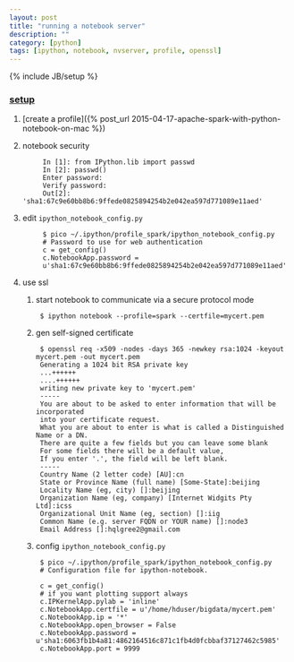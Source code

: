 ```yaml
---
layout: post
title: "running a notebook server"
description: ""
category: [python]
tags: [ipython, notebook, nvserver, profile, openssl]
---
```

{% include JB/setup %}


### [setup](http://ipython.org/ipython-doc/1/interactive/public_server.html)

1. [create a profile]({% post_url 2015-04-17-apache-spark-with-python-notebook-on-mac %})

1. notebook security

            In [1]: from IPython.lib import passwd
            In [2]: passwd()
            Enter password:
            Verify password:
            Out[2]: 'sha1:67c9e60bb8b6:9ffede0825894254b2e042ea597d771089e11aed'

1. edit `ipython_notebook_config.py`

            $ pico ~/.ipython/profile_spark/ipython_notebook_config.py
            # Password to use for web authentication
            c = get_config()
            c.NotebookApp.password =
            u'sha1:67c9e60bb8b6:9ffede0825894254b2e042ea597d771089e11aed'

1. use ssl

    1. start notebook to communicate via a secure protocol mode

            $ ipython notebook --profile=spark --certfile=mycert.pem

    1. gen self-signed certificate

            $ openssl req -x509 -nodes -days 365 -newkey rsa:1024 -keyout mycert.pem -out mycert.pem
            Generating a 1024 bit RSA private key
            ...++++++
            ....++++++
            writing new private key to 'mycert.pem'
            -----
            You are about to be asked to enter information that will be incorporated
            into your certificate request.
            What you are about to enter is what is called a Distinguished Name or a DN.
            There are quite a few fields but you can leave some blank
            For some fields there will be a default value,
            If you enter '.', the field will be left blank.
            -----
            Country Name (2 letter code) [AU]:cn
            State or Province Name (full name) [Some-State]:beijing
            Locality Name (eg, city) []:beijing
            Organization Name (eg, company) [Internet Widgits Pty Ltd]:icss
            Organizational Unit Name (eg, section) []:iig
            Common Name (e.g. server FQDN or YOUR name) []:node3
            Email Address []:hqlgree2@gmail.com

    1. config `ipython_notebook_config.py`

            $ pico ~/.ipython/profile_spark/ipython_notebook_config.py
            # Configuration file for ipython-notebook.

            c = get_config()
            # if you want plotting support always
            c.IPKernelApp.pylab = 'inline'
            c.NotebookApp.certfile = u'/home/hduser/bigdata/mycert.pem'
            c.NotebookApp.ip = '*'
            c.NotebookApp.open_browser = False
            c.NotebookApp.password = u'sha1:6063fb1b4a81:4862164516c871c1fb4d0fcbbaf37127462c5985'
            c.NotebookApp.port = 9999
